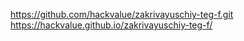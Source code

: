 https://github.com/hackvalue/zakrivayuschiy-teg-f.git
https://hackvalue.github.io/zakrivayuschiy-teg-f/